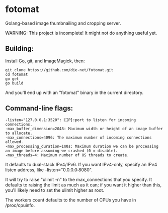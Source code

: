 fotomat
=======

Golang-based image thumbnailing and cropping server.

WARNING: This project is incomplete!  It might not do anything useful yet.

Building:
--------

Install [Go](http://golang.org/doc/install), git, and ImageMagick, then:

	git clone https://github.com/die-net/fotomat.git
	cd fotomat
	go get
	go build

And you'll end up with an "fotomat" binary in the current directory.

Command-line flags:
------------------

	-listen="127.0.0.1:3520": [IP]:port to listen for incoming connections.
	-max_buffer_dimension=2048: Maximum width or height of an image buffer to allocate.
	-max_connections=4096: The maximum number of incoming connections allowed.
	-max_processing_duration=1m0s: Maximum duration we can be processing an image before assuming we crashed (0 = disable).
	-max_threads=4: Maximum number of OS threads to create.

It defaults to dual-stack IPv4/IPv6.  If you want IPv4-only, specify an IPv4
listen address, like -listen="0.0.0.0:8080".

It will try to raise "ulimit -n" to the max_connections that you specify. 
It defaults to raising the limit as much as it can; if you want it higher
than this, you'll likely need to set the ulimit higher as root.

The workers count defaults to the number of CPUs you have in /proc/cpuinfo.
